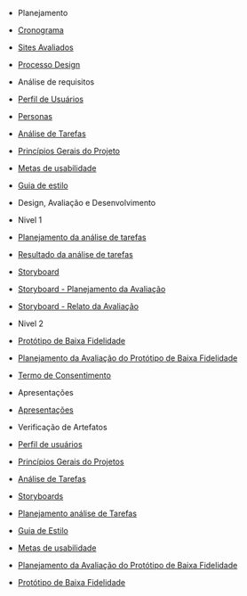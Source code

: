 - Planejamento

- [Cronograma](/planejamento/cronograma.md)
- [Sites Avaliados](/planejamento/sitesavaliados.md)
- [Processo Design](/planejamento/processo_design.md)

- Análise de requisitos

- [Perfil de Usuários](/analise-de-requisitos/perfil.md)
- [Personas](/analise-de-requisitos/personas.md)
- [Análise de Tarefas](/analise-de-requisitos/analise-de-tarefas.md)
- [Princípios Gerais do Projeto](/analise-de-requisitos/principios-gerais.md)
- [Metas de usabilidade](/analise-de-requisitos/metas-usabilidade.md)
- [Guia de estilo](/analise-de-requisitos/guia-de-estilo.md)

- Design, Avaliação e Desenvolvimento

- Nivel 1
- [Planejamento da análise de tarefas](./design-avaliacao-desenvolvimento/nivel-1/analise-de-tarefas.md)
- [Resultado da análise de tarefas](./design-avaliacao-desenvolvimento/nivel-1/resultado-analise-de-tarefas.md)
- [Storyboard](./design-avaliacao-desenvolvimento/nivel-1/storyboard.md)
- [Storyboard - Planejamento da Avaliação](./design-avaliacao-desenvolvimento/nivel-1/planejamento-avaliacao-storyboard.md)
- [Storyboard - Relato da Avaliação](./design-avaliacao-desenvolvimento/nivel-1/analise-avaliacao-storyboard.md)

- Nivel 2
- [Protótipo de Baixa Fidelidade](./design-avaliacao-desenvolvimento/nivel-2/prototipo-baixa-fidelidade.md)
- [Planejamento da Avaliação do Protótipo de Baixa Fidelidade](./design-avaliacao-desenvolvimento/nivel-2/planejamento-avaliacao-prototipo-papel.md)
- [Termo de Consentimento](./design-avaliacao-desenvolvimento/nivel-2/termo-de-consentimento.md)

- Apresentações

- [Apresentações](/apresentacoes/apresentacoes.md)

- Verificação de Artefatos

- [Perfil de usuários](./verificacao/verifica-perfil-usuarios.md)
- [Princípios Gerais do Projetos](./verificacao/verifica-principios-gerais.md)
- [Análise de Tarefas](./verificacao/verifica-analise-tarefas.md)
- [Storyboards](./verificacao/verifica-storyboards.md)
- [Planejamento análise de Tarefas](./verificacao/verifica-planejamento-analise-de-tarefas.md)
- [Guia de Estilo](./verificacao/verifica-guia-de-estilo.md)
- [Metas de usabilidade](./verificacao/verifica-metas-de-usabilidade.md)
- [Planejamento da Avaliação do Protótipo de Baixa Fidelidade](./verificacao/verifica-planejamento-avaliacao-prototipo-baixa-fidelidade.md)
- [Protótipo de Baixa Fidelidade](./verificacao/verifica-prototipo-baixa-fidelidade.md)
